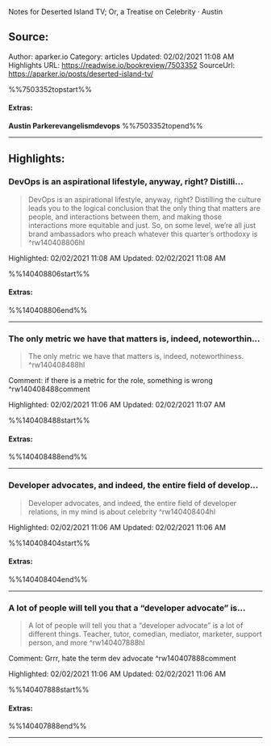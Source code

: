 Notes for Deserted Island TV; Or, a Treatise on Celebrity · Austin

## Source:
Author: aparker.io
Category: articles
Updated: 02/02/2021 11:08 AM
Highlights URL: https://readwise.io/bookreview/7503352
SourceUrl: https://aparker.io/posts/deserted-island-tv/

%%7503352topstart%%
#### Extras:
**Austin Parker****evangelism****devops**
%%7503352topend%%


 
-----
 ## Highlights:

### DevOps is an aspirational lifestyle, anyway, right? Distilli...
>DevOps is an aspirational lifestyle, anyway, right? Distilling the culture leads you to the logical conclusion that the only thing that matters are people, and interactions between them, and making those interactions more equitable and just. So, on some level, we’re all just brand ambassadors who preach whatever this quarter’s orthodoxy is ^rw140408806hl


Highlighted: 02/02/2021 11:08 AM
Updated: 02/02/2021 11:08 AM

%%140408806start%%
#### Extras:

%%140408806end%%



------

### The only metric we have that matters is, indeed, noteworthin...
>The only metric we have that matters is, indeed, noteworthiness. ^rw140408488hl

Comment: if there is a metric for the role, something is wrong ^rw140408488comment

Highlighted: 02/02/2021 11:06 AM
Updated: 02/02/2021 11:07 AM

%%140408488start%%
#### Extras:

%%140408488end%%



------

### Developer advocates, and indeed, the entire field of develop...
>Developer advocates, and indeed, the entire field of developer relations, in my mind is about celebrity ^rw140408404hl


Highlighted: 02/02/2021 11:06 AM
Updated: 02/02/2021 11:06 AM

%%140408404start%%
#### Extras:

%%140408404end%%



------

### A lot of people will tell you that a “developer advocate” is...
>A lot of people will tell you that a “developer advocate” is a lot of different things. Teacher, tutor, comedian, mediator, marketer, support person, and more ^rw140407888hl

Comment: Grrr, hate the term dev advocate ^rw140407888comment

Highlighted: 02/02/2021 11:06 AM
Updated: 02/02/2021 11:06 AM

%%140407888start%%
#### Extras:

%%140407888end%%



------

